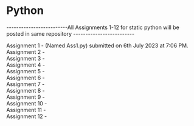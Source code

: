 # Python

-------------------------All Assignments 1-12 for static python will be posted in same repository -------------------------

Assignment 1 - (Named Ass1.py) submitted on 6th July 2023 at 7:06 PM.                                       
Assignment 2 -                                                                              
Assignment 3 -                                                                              
Assignment 4 -                                                                                                                     
Assignment 5 -                                                                                                                     
Assignment 6 -                                                                                                                     
Assignment 7 -                                                                                                                     
Assignment 8 -                                                                                                                     
Assignment 9 -                                                                                                                      
Assignment 10 -                                                                                                                      
Assignment 11 -                                                                                                                      
Assignment 12 -                                                                                                                     
